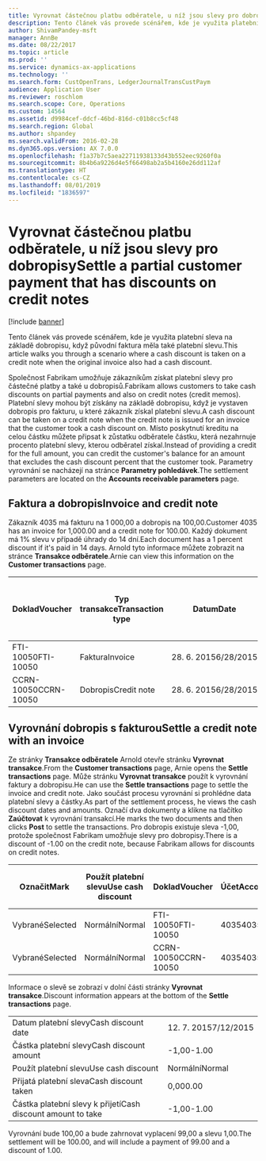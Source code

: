 ```yaml
---
title: Vyrovnat částečnou platbu odběratele, u níž jsou slevy pro dobropisy
description: Tento článek vás provede scénářem, kde je využita platební sleva na základě dobropisu, když původní faktura měla také platební slevu.
author: ShivamPandey-msft
manager: AnnBe
ms.date: 08/22/2017
ms.topic: article
ms.prod: ''
ms.service: dynamics-ax-applications
ms.technology: ''
ms.search.form: CustOpenTrans, LedgerJournalTransCustPaym
audience: Application User
ms.reviewer: roschlom
ms.search.scope: Core, Operations
ms.custom: 14564
ms.assetid: d9984cef-ddcf-46bd-816d-c01b8cc5cf48
ms.search.region: Global
ms.author: shpandey
ms.search.validFrom: 2016-02-28
ms.dyn365.ops.version: AX 7.0.0
ms.openlocfilehash: f1a37b7c5aea22711938133d43b552eec9260f0a
ms.sourcegitcommit: 8b4b6a9226d4e5f66498ab2a5b4160e26dd112af
ms.translationtype: HT
ms.contentlocale: cs-CZ
ms.lasthandoff: 08/01/2019
ms.locfileid: "1836597"
---
```

# <a name="settle-a-partial-customer-payment-that-has-discounts-on-credit-notes"></a><span data-ttu-id="e00aa-103">Vyrovnat částečnou platbu odběratele, u níž jsou slevy pro dobropisy</span><span class="sxs-lookup"><span data-stu-id="e00aa-103">Settle a partial customer payment that has discounts on credit notes</span></span>

[!include [banner](../includes/banner.md)]

<span data-ttu-id="e00aa-104">Tento článek vás provede scénářem, kde je využita platební sleva na základě dobropisu, když původní faktura měla také platební slevu.</span><span class="sxs-lookup"><span data-stu-id="e00aa-104">This article walks you through a scenario where a cash discount is taken on a credit note when the original invoice also had a cash discount.</span></span> 

<span data-ttu-id="e00aa-105">Společnost Fabrikam umožňuje zákazníkům získat platební slevy pro částečné platby a také u dobropisů.</span><span class="sxs-lookup"><span data-stu-id="e00aa-105">Fabrikam allows customers to take cash discounts on partial payments and also on credit notes (credit memos).</span></span> <span data-ttu-id="e00aa-106">Platební slevy mohou být získány na základě dobropisu, když je vystaven dobropis pro fakturu, u které zákazník získal platební slevu.</span><span class="sxs-lookup"><span data-stu-id="e00aa-106">A cash discount can be taken on a credit note when the credit note is issued for an invoice that the customer took a cash discount on.</span></span> <span data-ttu-id="e00aa-107">Místo poskytnutí kreditu na celou částku můžete připsat k zůstatku odběratele částku, která nezahrnuje procento platební slevy, kterou odběratel získal.</span><span class="sxs-lookup"><span data-stu-id="e00aa-107">Instead of providing a credit for the full amount, you can credit the customer's balance for an amount that excludes the cash discount percent that the customer took.</span></span> <span data-ttu-id="e00aa-108">Parametry vyrovnání se nacházejí na stránce **Parametry pohledávek**.</span><span class="sxs-lookup"><span data-stu-id="e00aa-108">The settlement parameters are located on the **Accounts receivable parameters** page.</span></span>

## <a name="invoice-and-credit-note"></a><span data-ttu-id="e00aa-109">Faktura a dobropis</span><span class="sxs-lookup"><span data-stu-id="e00aa-109">Invoice and credit note</span></span>
<span data-ttu-id="e00aa-110">Zákazník 4035 má fakturu na 1 000,00 a dobropis na 100,00.</span><span class="sxs-lookup"><span data-stu-id="e00aa-110">Customer 4035 has an invoice for 1,000.00 and a credit note for 100.00.</span></span> <span data-ttu-id="e00aa-111">Každý dokument má 1% slevu v případě úhrady do 14 dní.</span><span class="sxs-lookup"><span data-stu-id="e00aa-111">Each document has a 1 percent discount if it's paid in 14 days.</span></span> <span data-ttu-id="e00aa-112">Arnold tyto informace můžete zobrazit na stránce **Transakce odběratele**.</span><span class="sxs-lookup"><span data-stu-id="e00aa-112">Arnie can view this information on the **Customer transactions** page.</span></span>

| <span data-ttu-id="e00aa-113">Doklad</span><span class="sxs-lookup"><span data-stu-id="e00aa-113">Voucher</span></span>    | <span data-ttu-id="e00aa-114">Typ transakce</span><span class="sxs-lookup"><span data-stu-id="e00aa-114">Transaction type</span></span> | <span data-ttu-id="e00aa-115">Datum</span><span class="sxs-lookup"><span data-stu-id="e00aa-115">Date</span></span>      | <span data-ttu-id="e00aa-116">Faktura</span><span class="sxs-lookup"><span data-stu-id="e00aa-116">Invoice</span></span>  | <span data-ttu-id="e00aa-117">Částka Má dáti v transakční měně</span><span class="sxs-lookup"><span data-stu-id="e00aa-117">Amount in transaction currency debit</span></span> | <span data-ttu-id="e00aa-118">Částka Dal v transakční měně</span><span class="sxs-lookup"><span data-stu-id="e00aa-118">Amount in transaction currency credit</span></span> | <span data-ttu-id="e00aa-119">Zůstatek</span><span class="sxs-lookup"><span data-stu-id="e00aa-119">Balance</span></span>  | <span data-ttu-id="e00aa-120">Měna</span><span class="sxs-lookup"><span data-stu-id="e00aa-120">Currency</span></span> |
|------------|------------------|-----------|----------|--------------------------------------|---------------------------------------|----------|----------|
| <span data-ttu-id="e00aa-121">FTI-10050</span><span class="sxs-lookup"><span data-stu-id="e00aa-121">FTI-10050</span></span>  | <span data-ttu-id="e00aa-122">Faktura</span><span class="sxs-lookup"><span data-stu-id="e00aa-122">Invoice</span></span>          | <span data-ttu-id="e00aa-123">28. 6. 2015</span><span class="sxs-lookup"><span data-stu-id="e00aa-123">6/28/2015</span></span> | <span data-ttu-id="e00aa-124">10050</span><span class="sxs-lookup"><span data-stu-id="e00aa-124">10050</span></span>    | <span data-ttu-id="e00aa-125">1 000,00</span><span class="sxs-lookup"><span data-stu-id="e00aa-125">1,000.00</span></span>                             |                                       | <span data-ttu-id="e00aa-126">1 000,00</span><span class="sxs-lookup"><span data-stu-id="e00aa-126">1,000.00</span></span> | <span data-ttu-id="e00aa-127">USD</span><span class="sxs-lookup"><span data-stu-id="e00aa-127">USD</span></span>      |
| <span data-ttu-id="e00aa-128">CCRN-10050</span><span class="sxs-lookup"><span data-stu-id="e00aa-128">CCRN-10050</span></span> | <span data-ttu-id="e00aa-129">Dobropis</span><span class="sxs-lookup"><span data-stu-id="e00aa-129">Credit note</span></span>      | <span data-ttu-id="e00aa-130">28. 6. 2015</span><span class="sxs-lookup"><span data-stu-id="e00aa-130">6/28/2015</span></span> | <span data-ttu-id="e00aa-131">CR-10050</span><span class="sxs-lookup"><span data-stu-id="e00aa-131">CR-10050</span></span> |                                      | <span data-ttu-id="e00aa-132">100,00</span><span class="sxs-lookup"><span data-stu-id="e00aa-132">100.00</span></span>                                | <span data-ttu-id="e00aa-133">-100,00</span><span class="sxs-lookup"><span data-stu-id="e00aa-133">-100.00</span></span>  | <span data-ttu-id="e00aa-134">USD</span><span class="sxs-lookup"><span data-stu-id="e00aa-134">USD</span></span>      |

## <a name="settle-a-credit-note-with-an-invoice"></a><span data-ttu-id="e00aa-135">Vyrovnání dobropis s fakturou</span><span class="sxs-lookup"><span data-stu-id="e00aa-135">Settle a credit note with an invoice</span></span>
<span data-ttu-id="e00aa-136">Ze stránky **Transakce odběratele** Arnold otevře stránku **Vyrovnat transakce**.</span><span class="sxs-lookup"><span data-stu-id="e00aa-136">From the **Customer transactions** page, Arnie opens the **Settle transactions** page.</span></span> <span data-ttu-id="e00aa-137">Může stránku **Vyrovnat transakce** použít k vyrovnání faktury a dobropisu.</span><span class="sxs-lookup"><span data-stu-id="e00aa-137">He can use the **Settle transactions** page to settle the invoice and credit note.</span></span> <span data-ttu-id="e00aa-138">Jako součást procesu vyrovnání si prohlédne data platební slevy a částky.</span><span class="sxs-lookup"><span data-stu-id="e00aa-138">As part of the settlement process, he views the cash discount dates and amounts.</span></span> <span data-ttu-id="e00aa-139">Označí dva dokumenty a klikne na tlačítko **Zaúčtovat** k vyrovnání transakcí.</span><span class="sxs-lookup"><span data-stu-id="e00aa-139">He marks the two documents and then clicks **Post** to settle the transactions.</span></span> <span data-ttu-id="e00aa-140">Pro dobropis existuje sleva -1,00, protože společnost Fabrikam umožňuje slevy pro dobropisy.</span><span class="sxs-lookup"><span data-stu-id="e00aa-140">There is a discount of -1.00 on the credit note, because Fabrikam allows for discounts on credit notes.</span></span>

| <span data-ttu-id="e00aa-141">Označit</span><span class="sxs-lookup"><span data-stu-id="e00aa-141">Mark</span></span>     | <span data-ttu-id="e00aa-142">Použít platební slevu</span><span class="sxs-lookup"><span data-stu-id="e00aa-142">Use cash discount</span></span> | <span data-ttu-id="e00aa-143">Doklad</span><span class="sxs-lookup"><span data-stu-id="e00aa-143">Voucher</span></span>    | <span data-ttu-id="e00aa-144">Účet</span><span class="sxs-lookup"><span data-stu-id="e00aa-144">Account</span></span> | <span data-ttu-id="e00aa-145">Datum</span><span class="sxs-lookup"><span data-stu-id="e00aa-145">Date</span></span>      | <span data-ttu-id="e00aa-146">Datum splatnosti</span><span class="sxs-lookup"><span data-stu-id="e00aa-146">Due date</span></span>  | <span data-ttu-id="e00aa-147">Faktura</span><span class="sxs-lookup"><span data-stu-id="e00aa-147">Invoice</span></span>  | <span data-ttu-id="e00aa-148">Částka v měně transakce</span><span class="sxs-lookup"><span data-stu-id="e00aa-148">Amount in transaction currency</span></span> | <span data-ttu-id="e00aa-149">Měna</span><span class="sxs-lookup"><span data-stu-id="e00aa-149">Currency</span></span> | <span data-ttu-id="e00aa-150">Částka k vyrovnání</span><span class="sxs-lookup"><span data-stu-id="e00aa-150">Amount to settle</span></span> |
|----------|-------------------|------------|---------|-----------|-----------|----------|--------------------------------|----------|------------------|
| <span data-ttu-id="e00aa-151">Vybrané</span><span class="sxs-lookup"><span data-stu-id="e00aa-151">Selected</span></span> | <span data-ttu-id="e00aa-152">Normální</span><span class="sxs-lookup"><span data-stu-id="e00aa-152">Normal</span></span>            | <span data-ttu-id="e00aa-153">FTI-10050</span><span class="sxs-lookup"><span data-stu-id="e00aa-153">FTI-10050</span></span>  | <span data-ttu-id="e00aa-154">4035</span><span class="sxs-lookup"><span data-stu-id="e00aa-154">4035</span></span>    | <span data-ttu-id="e00aa-155">28. 6. 2015</span><span class="sxs-lookup"><span data-stu-id="e00aa-155">6/28/2015</span></span> | <span data-ttu-id="e00aa-156">28. 7. 2015</span><span class="sxs-lookup"><span data-stu-id="e00aa-156">7/28/2015</span></span> | <span data-ttu-id="e00aa-157">10050</span><span class="sxs-lookup"><span data-stu-id="e00aa-157">10050</span></span>    | <span data-ttu-id="e00aa-158">1 000,00</span><span class="sxs-lookup"><span data-stu-id="e00aa-158">1,000.00</span></span>                       | <span data-ttu-id="e00aa-159">USD</span><span class="sxs-lookup"><span data-stu-id="e00aa-159">USD</span></span>      | <span data-ttu-id="e00aa-160">990,00</span><span class="sxs-lookup"><span data-stu-id="e00aa-160">990.00</span></span>           |
| <span data-ttu-id="e00aa-161">Vybrané</span><span class="sxs-lookup"><span data-stu-id="e00aa-161">Selected</span></span> | <span data-ttu-id="e00aa-162">Normální</span><span class="sxs-lookup"><span data-stu-id="e00aa-162">Normal</span></span>            | <span data-ttu-id="e00aa-163">CCRN-10050</span><span class="sxs-lookup"><span data-stu-id="e00aa-163">CCRN-10050</span></span> | <span data-ttu-id="e00aa-164">4035</span><span class="sxs-lookup"><span data-stu-id="e00aa-164">4035</span></span>    | <span data-ttu-id="e00aa-165">28. 6. 2015</span><span class="sxs-lookup"><span data-stu-id="e00aa-165">6/28/2015</span></span> | <span data-ttu-id="e00aa-166">28. 7. 2015</span><span class="sxs-lookup"><span data-stu-id="e00aa-166">7/28/2015</span></span> | <span data-ttu-id="e00aa-167">CR-10050</span><span class="sxs-lookup"><span data-stu-id="e00aa-167">CR-10050</span></span> | <span data-ttu-id="e00aa-168">-100,00</span><span class="sxs-lookup"><span data-stu-id="e00aa-168">-100.00</span></span>                        | <span data-ttu-id="e00aa-169">USD</span><span class="sxs-lookup"><span data-stu-id="e00aa-169">USD</span></span>      | <span data-ttu-id="e00aa-170">-99,00</span><span class="sxs-lookup"><span data-stu-id="e00aa-170">-99.00</span></span>           |

<span data-ttu-id="e00aa-171">Informace o slevě se zobrazí v dolní části stránky **Vyrovnat transakce**.</span><span class="sxs-lookup"><span data-stu-id="e00aa-171">Discount information appears at the bottom of the **Settle transactions** page.</span></span>

|                              |           |
|------------------------------|-----------|
| <span data-ttu-id="e00aa-172">Datum platební slevy</span><span class="sxs-lookup"><span data-stu-id="e00aa-172">Cash discount date</span></span>           | <span data-ttu-id="e00aa-173">12. 7. 2015</span><span class="sxs-lookup"><span data-stu-id="e00aa-173">7/12/2015</span></span> |
| <span data-ttu-id="e00aa-174">Částka platební slevy</span><span class="sxs-lookup"><span data-stu-id="e00aa-174">Cash discount amount</span></span>         | <span data-ttu-id="e00aa-175">-1,00</span><span class="sxs-lookup"><span data-stu-id="e00aa-175">-1.00</span></span>     |
| <span data-ttu-id="e00aa-176">Použít platební slevu</span><span class="sxs-lookup"><span data-stu-id="e00aa-176">Use cash discount</span></span>            | <span data-ttu-id="e00aa-177">Normální</span><span class="sxs-lookup"><span data-stu-id="e00aa-177">Normal</span></span>    |
| <span data-ttu-id="e00aa-178">Přijatá platební sleva</span><span class="sxs-lookup"><span data-stu-id="e00aa-178">Cash discount taken</span></span>          | <span data-ttu-id="e00aa-179">0,00</span><span class="sxs-lookup"><span data-stu-id="e00aa-179">0.00</span></span>      |
| <span data-ttu-id="e00aa-180">Částka platební slevy k přijetí</span><span class="sxs-lookup"><span data-stu-id="e00aa-180">Cash discount amount to take</span></span> | <span data-ttu-id="e00aa-181">-1,00</span><span class="sxs-lookup"><span data-stu-id="e00aa-181">-1.00</span></span>     |

<span data-ttu-id="e00aa-182">Vyrovnání bude 100,00 a bude zahrnovat vyplacení 99,00 a slevu 1,00.</span><span class="sxs-lookup"><span data-stu-id="e00aa-182">The settlement will be 100.00, and will include a payment of 99.00 and a discount of 1.00.</span></span>



